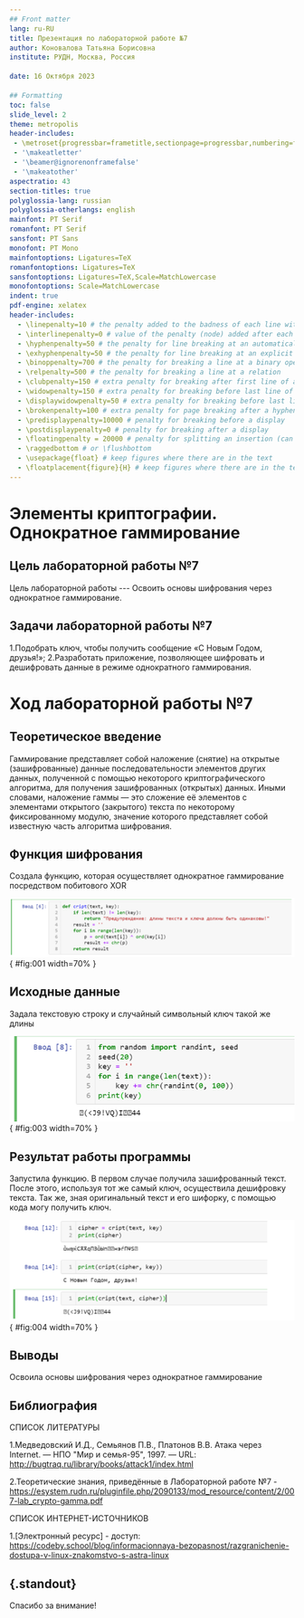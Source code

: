 ```yaml
---
## Front matter
lang: ru-RU
title: Презентация по лабораторной работе №7
author: Коновалова Татьяна Борисовна
institute: РУДН, Москва, Россия

date: 16 Октября 2023

## Formatting
toc: false
slide_level: 2
theme: metropolis
header-includes: 
 - \metroset{progressbar=frametitle,sectionpage=progressbar,numbering=fraction}
 - '\makeatletter'
 - '\beamer@ignorenonframefalse'
 - '\makeatother'
aspectratio: 43
section-titles: true
polyglossia-lang: russian
polyglossia-otherlangs: english
mainfont: PT Serif
romanfont: PT Serif
sansfont: PT Sans
monofont: PT Mono
mainfontoptions: Ligatures=TeX
romanfontoptions: Ligatures=TeX
sansfontoptions: Ligatures=TeX,Scale=MatchLowercase
monofontoptions: Scale=MatchLowercase
indent: true
pdf-engine: xelatex
header-includes:
  - \linepenalty=10 # the penalty added to the badness of each line within a paragraph (no associated penalty node) Increasing the value makes tex try to have fewer lines in the paragraph.
  - \interlinepenalty=0 # value of the penalty (node) added after each line of a paragraph.
  - \hyphenpenalty=50 # the penalty for line breaking at an automatically inserted hyphen
  - \exhyphenpenalty=50 # the penalty for line breaking at an explicit hyphen
  - \binoppenalty=700 # the penalty for breaking a line at a binary operator
  - \relpenalty=500 # the penalty for breaking a line at a relation
  - \clubpenalty=150 # extra penalty for breaking after first line of a paragraph
  - \widowpenalty=150 # extra penalty for breaking before last line of a paragraph
  - \displaywidowpenalty=50 # extra penalty for breaking before last line before a display math
  - \brokenpenalty=100 # extra penalty for page breaking after a hyphenated line
  - \predisplaypenalty=10000 # penalty for breaking before a display
  - \postdisplaypenalty=0 # penalty for breaking after a display
  - \floatingpenalty = 20000 # penalty for splitting an insertion (can only be split footnote in standard LaTeX)
  - \raggedbottom # or \flushbottom
  - \usepackage{float} # keep figures where there are in the text
  - \floatplacement{figure}{H} # keep figures where there are in the text
---
```


# Элементы криптографии. Однократное гаммирование

## Цель лабораторной работы №7

Цель лабораторной работы --- Освоить основы шифрования через однократное гаммирование.

## Задачи лабораторной работы №7

1.Подобрать ключ, чтобы получить сообщение «С Новым Годом, друзья!»;
2.Разработать приложение, позволяющее шифровать и дешифровать данные в режиме однократного гаммирования.

# Ход лабораторной работы №7

## Теоретическое введение

Гаммирование представляет собой наложение (снятие) на открытые (зашифрованные) данные последовательности элементов других данных, полученной с помощью некоторого криптографического алгоритма, для получения зашифрованных (открытых) данных. Иными словами, наложение
гаммы — это сложение её элементов с элементами открытого (закрытого)
текста по некоторому фиксированному модулю, значение которого представляет собой известную часть алгоритма шифрования.

## Функция шифрования

Создала функцию, которая осуществляет однократное гаммирование посредством побитового XOR

![Функция шифрования](image/1.png){ #fig:001 width=70% }

## Исходные данные

Задала текстовую строку и случайный символьный ключ такой же длины 

![Исходные данные](image/3.png){ #fig:003 width=70% }

## Результат работы программы

Запустила функцию. В первом случае получила зашифрованный текст. 
После этого, используя тот же самый ключ, осуществила дешифровку текста.
Так же, зная оригинальный текст и его шифорку, с помощью кода могу получить ключ.

![Результат работы программы](image/4.png){ #fig:004 width=70% }

## Выводы

Освоила основы шифрования через однократное гаммирование

## Библиография

СПИСОК ЛИТЕРАТУРЫ

1.Медведовский И.Д., Семьянов П.В., Платонов В.В. Атака через Internet. — НПО "Мир и семья-95",  1997. — URL: http://bugtraq.ru/library/books/attack1/index.html

2.Теоретические знания, приведённые в Лабораторной работе №7 - https://esystem.rudn.ru/pluginfile.php/2090133/mod_resource/content/2/007-lab_crypto-gamma.pdf


СПИСОК ИНТЕРНЕТ-ИСТОЧНИКОВ

1.[Электронный ресурс] - доступ: https://codeby.school/blog/informacionnaya-bezopasnost/razgranichenie-dostupa-v-linux-znakomstvo-s-astra-linux


## {.standout}

Спасибо за внимание!

